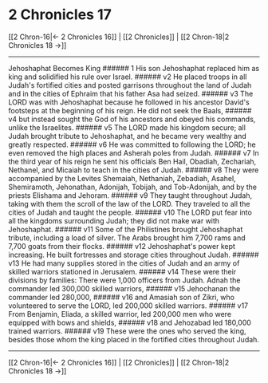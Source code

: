 # 2 Chronicles 17

[[2 Chron-16|← 2 Chronicles 16]] | [[2 Chronicles]] | [[2 Chron-18|2 Chronicles 18 →]]
***

Jehoshaphat Becomes King ###### 1 His son Jehoshaphat replaced him as king and solidified his rule over Israel. ###### v2 He placed troops in all Judah's fortified cities and posted garrisons throughout the land of Judah and in the cities of Ephraim that his father Asa had seized. ###### v3 The LORD was with Jehoshaphat because he followed in his ancestor David's footsteps at the beginning of his reign. He did not seek the Baals, ###### v4 but instead sought the God of his ancestors and obeyed his commands, unlike the Israelites. ###### v5 The LORD made his kingdom secure; all Judah brought tribute to Jehoshaphat, and he became very wealthy and greatly respected. ###### v6 He was committed to following the LORD; he even removed the high places and Asherah poles from Judah. ###### v7 In the third year of his reign he sent his officials Ben Hail, Obadiah, Zechariah, Nethanel, and Micaiah to teach in the cities of Judah. ###### v8 They were accompanied by the Levites Shemaiah, Nethaniah, Zebadiah, Asahel, Shemiramoth, Jehonathan, Adonijah, Tobijah, and Tob-Adonijah, and by the priests Elishama and Jehoram. ###### v9 They taught throughout Judah, taking with them the scroll of the law of the LORD. They traveled to all the cities of Judah and taught the people. ###### v10 The LORD put fear into all the kingdoms surrounding Judah; they did not make war with Jehoshaphat. ###### v11 Some of the Philistines brought Jehoshaphat tribute, including a load of silver. The Arabs brought him 7,700 rams and 7,700 goats from their flocks. ###### v12 Jehoshaphat's power kept increasing. He built fortresses and storage cities throughout Judah. ###### v13 He had many supplies stored in the cities of Judah and an army of skilled warriors stationed in Jerusalem. ###### v14 These were their divisions by families: There were 1,000 officers from Judah. Adnah the commander led 300,000 skilled warriors, ###### v15 Jehochanan the commander led 280,000, ###### v16 and Amasiah son of Zikri, who volunteered to serve the LORD, led 200,000 skilled warriors. ###### v17 From Benjamin, Eliada, a skilled warrior, led 200,000 men who were equipped with bows and shields, ###### v18 and Jehozabad led 180,000 trained warriors. ###### v19 These were the ones who served the king, besides those whom the king placed in the fortified cities throughout Judah.

***
[[2 Chron-16|← 2 Chronicles 16]] | [[2 Chronicles]] | [[2 Chron-18|2 Chronicles 18 →]]
